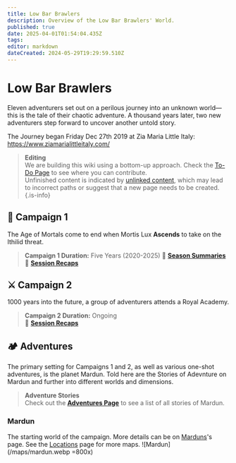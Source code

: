 ```yaml
---
title: Low Bar Brawlers
description: Overview of the Low Bar Brawlers' World.
published: true
date: 2025-04-01T01:54:04.435Z
tags: 
editor: markdown
dateCreated: 2024-05-29T19:29:59.510Z
---
```


# Low Bar Brawlers  
Eleven adventurers set out on a perilous journey into an unknown world—this is the tale of their chaotic adventure. A thousand years later, two new adventurers step forward to uncover another untold story.  

The Journey began Friday Dec 27th 2019 at Zia Maria Little Italy: https://www.ziamarialittleitaly.com/

> **Editing**  
> We are building this wiki using a bottom-up approach. Check the [To-Do Page](/todo) to see where you can contribute.  
> Unfinished content is indicated by [unlinked content](/test), which may lead to incorrect paths or suggest that a new page needs to be created.  {.is-info}

## 🏹 Campaign 1
The Age of Mortals come to end when Mortis Lux **Ascends** to take on the Ithilid threat.
> **Campaign 1 Duration:** Five Years (2020-2025)
> 📖 **[Season Summaries](/Seasons)**  
> 📝 **[Session Recaps](/sessions/campaign_1/overview)**  

## ⚔️ Campaign 2
1000 years into the future, a group of adventurers attends a Royal Academy.  
> **Campaign 2 Duration:** Ongoing  
> 📖 **[Session Recaps](/sessions/campaign_2/overview)**

## 🏕️ Adventures
The primary setting for Campaigns 1 and 2, as well as various one-shot adventures, is the planet Mardun. Told here are the Stories of Adevnture on Mardun and further into different worlds and dimensions.

> **Adventure Stories**  
> Check out the **[Adventures Page](/Adventures)** to see a list of all stories of Mardun.


### Mardun  
The starting world of the campaign. More details can be on [Marduns](/locations/Mardun)'s page. See the [Locations](/locations) page for more maps. 
![Mardun](/maps/mardun.webp =800x)  


